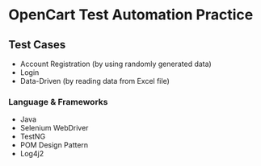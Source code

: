 # OpenCart Test Automation Practice

## Test Cases
- Account Registration (by using randomly generated data)
- Login
- Data-Driven (by reading data from Excel file)

### Language & Frameworks
- Java
- Selenium WebDriver
- TestNG
- POM Design Pattern
- Log4j2
